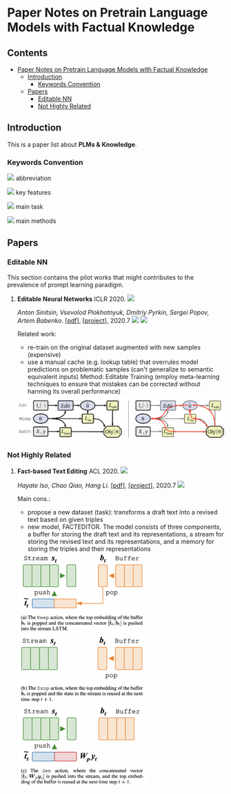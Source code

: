 
# Paper Notes on Pretrain Language Models with Factual Knowledge


<!-- omit in toc -->
## Contents


- [Paper Notes on Pretrain Language Models with Factual Knowledge](#paper-notes-on-pretrain-language-models-with-factual-knowledge)
  - [Introduction](#introduction)
    - [Keywords Convention](#keywords-convention)
  - [Papers](#papers)
    - [Editable NN](#editable-nn)
    - [Not Highly Related](#not-highly-related)




## Introduction

This is a paper list about **PLMs & Knowledge**. 

### Keywords Convention

![](https://img.shields.io/badge/FaE-DCE7F1) abbreviation 

![](https://img.shields.io/badge/Continous_Template-EAD8D9) key features

![](https://img.shields.io/badge/Generation-D8D0E1) main task

![](https://img.shields.io/badge/Analysis-FAEFCA) main methods


## Papers




   
### Editable NN
This section contains the pilot works that might contributes to the prevalence of prompt learning paradigm.
1. **Editable Neural Networks** ICLR 2020. ![](https://img.shields.io/badge/Editable_training-DCE7F1) 

   *Anton Sinitsin, Vsevolod Plokhotnyuk, Dmitriy Pyrkin, Sergei Popov, Artem Babenko*.  [[pdf](https://openreview.net/pdf?id=HJedXaEtvS)], [[project](https://github.com/xtinkt/editable)],  2020.7
   ![](https://img.shields.io/badge/image_classification-D8D0E1) ![](https://img.shields.io/badge/machine_translation-D8D0E1)

   Related work:
   - re-train on the original dataset augmented with new samples (expensive)
   - use a manual cache (e.g. lookup table) that overrules model predictions on problematic samples (can't generalize to semantic equivalent inputs)
   Method:
   Editable Training (employ meta-learning techniques to ensure that mistakes can be corrected without harming its overall performance)
   <!-- ![Alt text-w15](editable_train.png) -->

   <img src="img/editable_train.png" width="800" alt="webhooks">






### Not Highly Related

1. **Fact-based Text Editing** ACL 2020. ![](https://img.shields.io/badge/Fact_based_text_editing-DCE7F1) 
   
   *Hayate Iso, Chao Qiao, Hang Li*.  [[pdf](https://aclanthology.org/2020.acl-main.17.pdf)], [[project](https://github.com/isomap/factedit)],  2020.7
   ![](https://img.shields.io/badge/edit_draft_text_editing-D8D0E1) 


   Main cons.:
   - propose a new dataset (task): transforms a draft text into a revised text based on given triples
   - new model, FACTEDITOR. The model consists of three components, a buffer for storing the draft text and its representations, a stream for storing the revised text and its representations, and a memory for storing the triples and their representations
   <!-- ![Alt text-w15](editable_train.png) -->

   <img src="img/fte.png" width="300" alt="webhooks">